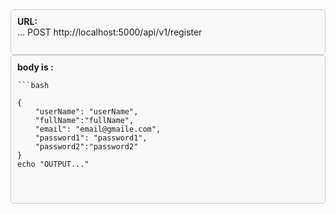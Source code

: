 <div style="border: 1px solid #ccc; padding: 10px; border-radius: 5px; background-color: #f9f9f9;">
  <strong>URL:</strong><br>...       POST http://localhost:5000/api/v1/register
  <br><br></div>


<div style="border: 1px solid #ccc; padding: 10px; border-radius: 5px; background-color: #f9f9f9;">
  <strong>body is :</strong><br>
  
    ```bash

    {
        "userName": "userName",
        "fullName":"fullName",
        "email": "email@gmaile.com",
        "password1": "password1",
        "password2":"password2"
    }
    echo "OUTPUT..."
  <br></div>




